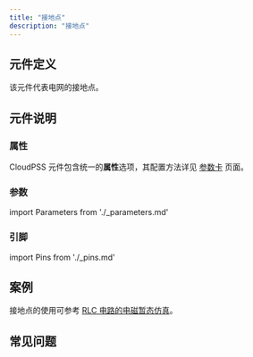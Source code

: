 ```yaml
---
title: "接地点"
description: "接地点"
---
```


## 元件定义

该元件代表电网的接地点。

## 元件说明



### 属性

CloudPSS 元件包含统一的**属性**选项，其配置方法详见 [参数卡](docs/documents/software/10-xstudio/20-simstudio/40-workbench/20-function-zone/30-design-tab/30-param-panel/index.md) 页面。

### 参数

import Parameters from './_parameters.md'

<Parameters/>

### 引脚

import Pins from './_pins.md'

<Pins/>

## 案例

接地点的使用可参考 [RLC 电路的电磁暂态仿真](../../../../../30-quick-start/20-start-from-scratch/index.md)。

## 常见问题

